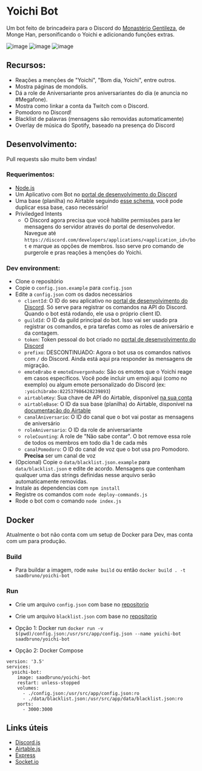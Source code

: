 # Yoichi Bot
Um bot feito de brincadeira para o Discord do [Monastério Gentileza](https://discord.gg/cyWp3KEwtc), de Monge Han, personificando o Yoichi e adicionando funções extras.

![image](https://user-images.githubusercontent.com/23201434/131280096-bbf7ecaa-691f-4bf6-b6cf-1e8df5884fef.png)
![image](https://user-images.githubusercontent.com/23201434/131280108-1400a8de-f87e-4217-ae1d-f74f4ccd0976.png)
![image](https://user-images.githubusercontent.com/23201434/169664613-805112ed-a22d-4132-920c-4b948d44a679.png)

## Recursos:
- Reações a menções de "Yoichi", "Bom dia, Yoichi", entre outros.
- Mostra páginas de mondolís.
- Dá a role de Aniversariante pros aniversariantes do dia (e anuncia no #Megafone).
- Mostra como linkar a conta da Twitch com o Discord.
- Pomodoro no Discord!
- Blacklist de palavras (mensagens são removidas automaticamente)
- Overlay de música do Spotify, baseado na presença do Discord

## Desenvolvimento:
Pull requests são muito bem vindas!

### Requerimentos:
- [Node.js](https://nodejs.org/)
- Um Aplicativo com Bot no [portal de desenvolvimento do Discord](https://discord.com/developers/applications)
- Uma base (planilha) no Airtable seguindo [esse schema](https://airtable.com/shr4aG6NiuZKNQ7Az), você pode duplicar essa base, caso necessário!
- Priviledged Intents
  - O Discord agora precisa que você habilite permissões para ler mensagens do servidor através do portal de desenvolvedor. Navegue até `https://discord.com/developers/applications/<application_id>/bot` e marque as opções de membros. Isso serve pro comando de purgerole e pras reações à menções do Yoichi.

### Dev environment:
- Clone o repositório
- Copie o `config.json.example` para `config.json`
- Edite a `config.json` com os dados necessários
  - `clientId`: O ID do seu aplicativo no [portal de desenvolvimento do Discord](https://discord.com/developers/applications). Só serve para registrar os comandos na API do Discord. Quando o bot está rodando, ele usa o próprio client ID.
  - `guildId`: O ID da guild principal do bot. Isso vai ser usado pra registrar os comandos, e pra tarefas como as roles de aniversário e da contagem.
  - `token`: Token pessoal do bot criado no [portal de desenvolvimento do Discord](https://discord.com/developers/applications)
  - `prefixo`: DESCONTINUADO: Agora o bot usa os comandos nativos com `/` do Discord. Ainda está aqui pra responder às mensagens de migração.
  - `emoteBrabo` e `emoteEnvergonhado`: São os emotes que o Yoichi reage em casos específicos. Você pode incluir um emoji aqui (como no exemplo) ou algum emote personalizado do Discord (ex: `:yoichibrabo:822537986428239893`)
  - `airtableKey`: Sua chave de API do Airtable, disponível [na sua conta](https://airtable.com/account)
  - `airtableBase`: O ID da sua base (planilha) do Airtable, disponível na [documentação do Airtable](https://airtable.com/api)
  - `canalAniversario`: O ID do canal que o bot vai postar as mensagens de aniversário
  - `roleAniversario`: O ID da role de aniversariante
  - `roleCounting`: A role de "Não sabe contar". O bot remove essa role de todos os membros em todo dia 1 de cada mês
  - `canalPomodoro`: O ID do canal de voz que o bot usa pro Pomodoro. **Precisa** ser um canal de voz
- (Opcional) Copie o `data/blacklist.json.example` para `data/blacklist.json` e edite de acordo. Mensagens que contenham qualquer uma das strings definidas nesse arquivo serão automaticamente removidas.
- Instale as dependencias com `npm install`
- Registre os comandos com `node deploy-commands.js`
- Rode o bot com o comando `node index.js`

## Docker
Atualmente o bot não conta com um setup de Docker para Dev, mas conta com um para produção.
### Build
- Para buildar a imagem, rode `make build` ou então `docker build . -t saadbruno/yoichi-bot`

### Run
- Crie um arquivo `config.json` com base no [repositorio](https://github.com/saadbruno/yoichi-bot/blob/main/config.json.example)
- Crie um arquivo `blacklist.json` com base no [repositorio](https://github.com/saadbruno/yoichi-bot/blob/main/data/blacklist.json.example)

- Opção 1: Docker run
`docker run -v $(pwd)/config.json:/usr/src/app/config.json --name yoichi-bot saadbruno/yoichi-bot`

- Opção 2: Docker Compose
```
version: '3.5'
services:
  yoichi-bot:
    image: saadbruno/yoichi-bot
    restart: unless-stopped
    volumes:
      - ./config.json:/usr/src/app/config.json:ro
      - ./data/blacklist.json:/usr/src/app/data/blacklist.json:ro
    ports:
      - 3000:3000
```

## Links úteis
- [Discord.js](https://discord.js.org/)
- [Airtable.js](https://github.com/Airtable/airtable.js)
- [Express](https://expressjs.com/)
- [Socket.io](https://socket.io/)